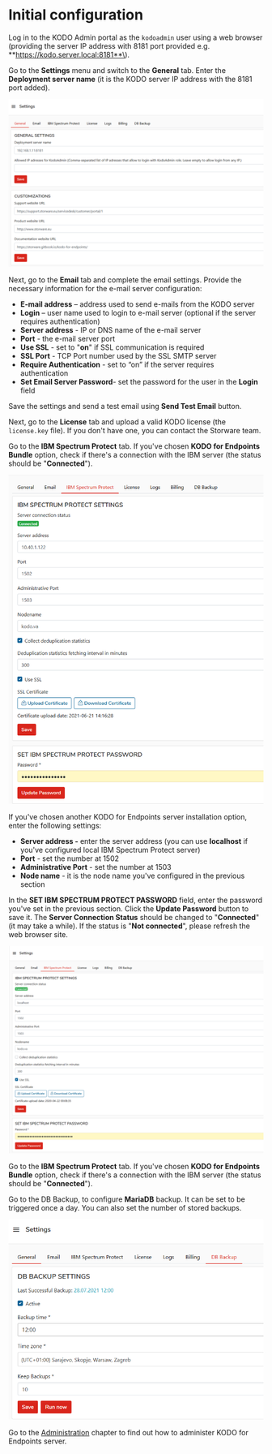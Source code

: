 # Initial configuration

Log in to the KODO Admin portal as the `kodoadmin` user using a web browser \(providing the server IP address with 8181 port provided e.g. **https://kodo.server.local:8181**\).

Go to the **Settings** menu and switch to the **General** tab. Enter the **Deployment server name** \(it is the KODO server IP address with the 8181 port added\). 

![](../.gitbook/assets/image%20%2865%29.png)

Next, go to the **Email** tab and complete the email settings. Provide the necessary information for the e-mail server configuration:

* **E-mail address** – address used to send e-mails from the KODO server
* **Login** – user name used to login to e-mail server \(optional if the server requires authentication\)
* **Server address** - IP or DNS name of the e-mail server
* **Port** - the e-mail server port
* **Use SSL** - set to "**on**" if SSL communication is required
* **SSL Port** - TCP Port number used by the SSL SMTP server
* **Require Authentication** - set to “on” if the server requires authentication
* **Set Email Server Password**- set the password for the user in the **Login** field 

Save the settings and send a test email using **Send Test Email** button.

Next, go to the **License** tab and upload a valid KODO license \(the `license.key` file\). If you don't have one, you can contact the Storware team.

Go to the **IBM Spectrum Protect** tab. If you've chosen **KODO for Endpoints Bundle** option, check if there's a connection with the IBM server \(the status should be "**Connected**"\). 

![](../.gitbook/assets/image%20%2867%29.png)

If you've chosen another KODO for Endpoints server installation option, enter the following settings:

* **Server address -** enter the server address \(you can use **localhost** if you've configured local IBM Spectrum Protect server\) 
* **Port** - set the number at 1502
* **Administrative Port** - set the number at 1503
* **Node name** - it is the node name you've configured in the previous section

In the **SET IBM SPECTRUM PROTECT PASSWORD** field, enter the password you've set in the previous section. Click the **Update Password** button to save it. The **Server Connection Status** should be changed to "**Connected**" \(it may take a while\).  If the status is "**Not connected**", please refresh the web browser site.

![](../.gitbook/assets/image%20%2814%29.png)

Go to the **IBM Spectrum Protect** tab. If you've chosen **KODO for Endpoints Bundle** option, check if there's a connection with the IBM server \(the status should be "**Connected**"\).

Go to the DB Backup, to configure **MariaDB** backup. It can be set to be triggered once a day. You can also set the number of stored backups.

![](../.gitbook/assets/image%20%2869%29.png)

Go to the [Administration](../configuration/) chapter to find out how to administer KODO for Endpoints server.

